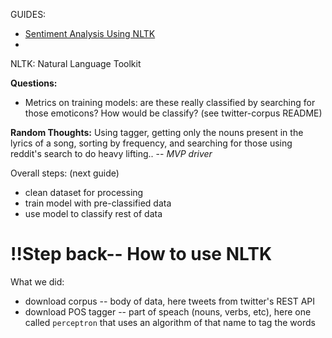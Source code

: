 GUIDES:
+ [Sentiment Analysis Using NLTK](https://www.digitalocean.com/community/tutorials/how-to-perform-sentiment-analysis-in-python-3-using-the-natural-language-toolkit-nltk)
+ []()

NLTK: Natural Language Toolkit

__Questions:__
- Metrics on training models: are these really classified by searching for those emoticons? How would be classify? (see twitter-corpus README)

__Random Thoughts:__
Using tagger, getting only the nouns present in the lyrics of a song, sorting by frequency, and searching for those using reddit's search to do heavy lifting.. -- *MVP driver*

Overall steps: (next guide)
- clean dataset for processing
- train model with pre-classified data
- use model to classify rest of data

!!Step back-- How to use NLTK
===

What we did:
- download corpus -- body of data, here tweets from twitter's REST API
- download POS tagger -- part of speach (nouns, verbs, etc), here one called `perceptron` that uses an algorithm of that name to tag the words
